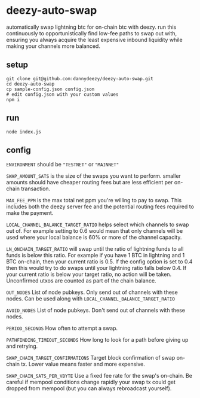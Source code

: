 # deezy-auto-swap
automatically swap lightning btc for on-chain btc with deezy. run this continuously to opportunistically find low-fee paths to swap out with, ensuring you always acquire the least expensive inbound liquidity while making your channels more balanced.

## setup
```
git clone git@github.com:dannydeezy/deezy-auto-swap.git
cd deezy-auto-swap
cp sample-config.json config.json
# edit config.json with your custom values
npm i
```

## run
```
node index.js
```

## config
`ENVIRONMENT` should be `"TESTNET"` or `"MAINNET"`

`SWAP_AMOUNT_SATS` is the size of the swaps you want to perform. smaller amounts should have cheaper routing fees but are less efficient per on-chain transaction.

`MAX_FEE_PPM` is the max total net ppm you're willing to pay to swap. This includes both the deezy server fee and the potential routing fees required to make the payment.

`LOCAL_CHANNEL_BALANCE_TARGET_RATIO` helps select which channels to swap out of. For example setting to 0.6 would mean that only channels will be used where your local balance is 60% or more of the channel capacity.

`LN_ONCHAIN_TARGET_RATIO` will swap until the ratio of lightning funds to all funds is below this ratio. For example if you have 1 BTC in lightning and 1 BTC on-chain, then your current ratio is 0.5. If the config option is set to 0.4 then this would try to do swaps until your lightning ratio falls below 0.4. If your current ratio is below your target ratio, no action will be taken. Unconfirmed utxos are counted as part of the chain balance.

`OUT_NODES` List of node pubkeys. Only send out of channels with these nodes. Can be used along with `LOCAL_CHANNEL_BALANCE_TARGET_RATIO` 

`AVOID_NODES` List of node pubkeys. Don't send out of channels with these nodes.

`PERIOD_SECONDS` How often to attempt a swap.

`PATHFINDING_TIMEOUT_SECONDS` How long to look for a path before giving up and retrying.

`SWAP_CHAIN_TARGET_CONFIRMATIONS` Target block confirmation of swap on-chain tx. Lower value means faster and more expensive. 

`SWAP_CHAIN_SATS_PER_VBYTE` Use a fixed fee rate for the swap's on-chain. Be careful if mempool conditions change rapidly your swap tx could get dropped from mempool (but you can always rebroadcast yourself). 
